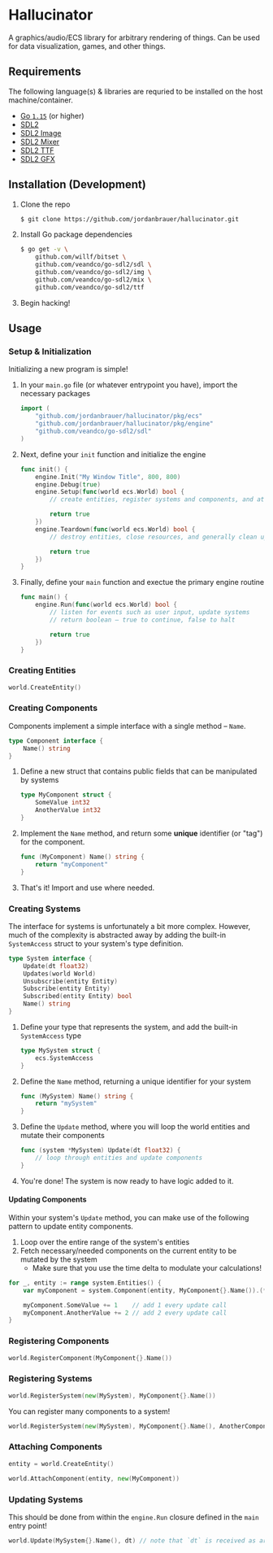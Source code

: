 <!-- # PonGo

Pong, in Go!

**Note:** this program requires the SDL2 C bindings for Go, and is only tested on Mac OS, but will probably work on Linux and maybe Windows too.

```
go run main.go
```

### Screenshot

![Pong in Go lang on a Mac](https://github.com/jordanbrauer/go-pong/blob/master/screenshot.png) -->

# Hallucinator

A graphics/audio/ECS library for arbitrary rendering of things. Can be used for data visualization, games, and other things.

## Requirements

The following language(s) & libraries are requried to be installed on the host machine/container.

- [Go `1.15`](https://golang.org/dl/) (or higher)
- [SDL2](https://github.com/veandco/go-sdl2#requirements)
- [SDL2 Image](https://github.com/veandco/go-sdl2#requirements)
- [SDL2 Mixer](https://github.com/veandco/go-sdl2#requirements)
- [SDL2 TTF](https://github.com/veandco/go-sdl2#requirements)
- [SDL2 GFX](https://github.com/veandco/go-sdl2#requirements)

## Installation (Development)

1. Clone the repo

    ```bash
    $ git clone https://github.com/jordanbrauer/hallucinator.git
    ```
2. Install Go package dependencies

    ```bash
    $ go get -v \
        github.com/willf/bitset \
        github.com/veandco/go-sdl2/sdl \
        github.com/veandco/go-sdl2/img \
        github.com/veandco/go-sdl2/mix \
        github.com/veandco/go-sdl2/ttf
    ```
3. Begin hacking!

## Usage

### Setup & Initialization

Initializing a new program is simple!

1. In your `main.go` file (or whatever entrypoint you have), import the necessary packages

    ```go
    import (
        "github.com/jordanbrauer/hallucinator/pkg/ecs"
        "github.com/jordanbrauer/hallucinator/pkg/engine"
        "github.com/veandco/go-sdl2/sdl"
    )
    ```
2. Next, define your `init` function and initialize the engine

    ```go
    func init() {
        engine.Init("My Window Title", 800, 800)
        engine.Debug(true)
        engine.Setup(func(world ecs.World) bool {
            // create entities, register systems and components, and attach entities to components!

            return true
        })
        engine.Teardown(func(world ecs.World) bool {
            // destroy entities, close resources, and generally clean up anything before the program exits

            return true
        })
    }
    ```
3. Finally, define your `main` function and exectue the primary engine routine

    ```go
    func main() {
        engine.Run(func(world ecs.World) bool {
            // listen for events such as user input, update systems
            // return boolean – true to continue, false to halt

            return true
        })
    }
    ```

### Creating Entities

```go
world.CreateEntity()
```

### Creating Components

Components implement a simple interface with a single method – `Name`.

```go
type Component interface {
    Name() string
}
```

1. Define a new struct that contains public fields that can be manipulated by systems

    ```go
    type MyComponent struct {
        SomeValue int32
        AnotherValue int32
    }
    ```
2. Implement the `Name` method, and return some **unique** identifier (or "tag") for the component.

    ```go
    func (MyComponent) Name() string {
        return "myComponent"
    }
    ```
3. That's it! Import and use where needed.

### Creating Systems

The interface for systems is unfortunately a bit more complex. However, much of the complexity is abstracted away by adding the built-in `SystemAccess` struct to your system's type definition.

```go
type System interface {
	Update(dt float32)
	Updates(world World)
	Unsubscribe(entity Entity)
	Subscribe(entity Entity)
	Subscribed(entity Entity) bool
	Name() string
}
```

1. Define your type that represents the system, and add the built-in `SystemAccess` type

    ```go
    type MySystem struct {
        ecs.SystemAccess
    }
    ```
2. Define the `Name` method, returning a unique identifier for your system

    ```go
    func (MySystem) Name() string {
        return "mySystem"
    }
    ```
3. Define the `Update` method, where you will loop the world entities and mutate their components

    ```go
    func (system *MySystem) Update(dt float32) {
        // loop through entities and update components
    }
    ```
4. You're done! The system is now ready to have logic added to it.

#### Updating Components

Within your system's `Update` method, you can make use of the following pattern to update entity components.

1. Loop over the entire range of the system's entities
2. Fetch necessary/needed components on the current entity to be mutated by the system
    - Make sure that you use the time delta to modulate your calculations!

```go
for _, entity := range system.Entities() {
    var myComponent = system.Component(entity, MyComponent{}.Name()).(*MyComponent)

    myComponent.SomeValue += 1    // add 1 every update call
    myComponent.AnotherValue += 2 // add 2 every update call
}
```

### Registering Components

```go
world.RegisterComponent(MyComponent{}.Name())
```

### Registering Systems

```go
world.RegisterSystem(new(MySystem), MyComponent{}.Name())
```

You can register many components to a system!

```go
world.RegisterSystem(new(MySystem), MyComponent{}.Name(), AnotherComponent{}.Name())
```

### Attaching Components

```go
entity = world.CreateEntity()

world.AttachComponent(entity, new(MyComponent))
```

### Updating Systems

This should be done from within the `engine.Run` closure defined in the `main` entry point!

```go
world.Update(MySystem{}.Name(), dt) // note that `dt` is received as argument in the closure
```
